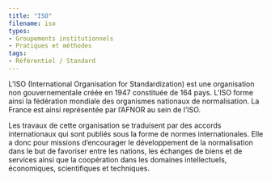 ```yaml
---
title: "ISO"
filename: iso
types:
- Groupements institutionnels
- Pratiques et méthodes
tags:
- Référentiel / Standard
---
```


L’ISO (International Organisation for Standardization) est une organisation non gouvernementale créée en 1947 constituée de 164 pays. L’ISO forme ainsi la fédération mondiale des organismes nationaux de normalisation. La France est ainsi représentée par l’AFNOR au sein de l’ISO.

Les travaux de cette organisation se traduisent par des accords internationaux qui sont publiés sous la forme de normes internationales. Elle a donc pour missions d’encourager le développement de la normalisation dans le but de favoriser entre les nations, les échanges de biens et de services ainsi que la coopération dans les domaines intellectuels, économiques, scientifiques et techniques.


